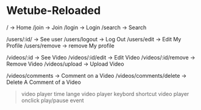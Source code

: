 # Wetube-Reloaded

/ -> Home
/join -> Join
/login -> Login
/search -> Search

/users/:id/ -> See user
/users/logout -> Log Out
/users/edit -> Edit My Profile
/users/remove -> remove My profile

/videos/:id -> See Video
/videos/:id/edit -> Edit Video
/videos/:id/remove -> Remove Video
/videos/upload -> Upload Video

/videos/comments -> Comment on a Video
/videos/comments/delete -> Delete A Comment of a Video

> video player time lange
> video player keybord shortcut
> video player onclick play/pause event
